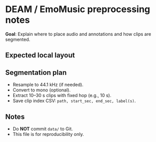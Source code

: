 # DEAM / EmoMusic preprocessing notes

**Goal**: Explain where to place audio and annotations and how clips are segmented.

## Expected local layout

## Segmentation plan
- Resample to 44.1 kHz (if needed).
- Convert to mono (optional).
- Extract 10–30 s clips with fixed hop (e.g., 10 s).
- Save clip index CSV: `path, start_sec, end_sec, label(s)`.

## Notes
- Do **NOT** commit `data/` to Git.
- This file is for reproducibility only.
